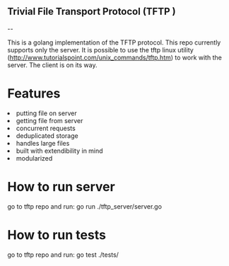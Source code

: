 Trivial File Transport Protocol (TFTP )
--
--

This is a golang implementation of the TFTP protocol. This repo currently supports only the server. It is possible to use the tftp linux utility (http://www.tutorialspoint.com/unix_commands/tftp.htm) to work with the server. The client is on its way.

<h1>Features</h1>
<lo>
<li>putting file on server</li>
<li>getting file from server</li>
<li>concurrent requests</li>
<li>deduplicated storage</li>
<li>handles large files</li>
<li>built with extendibility in mind</li>
<li>modularized</li>


</lo>





<h1>How to run server</h1>
go to tftp repo and run:  
go run ./tftp_server/server.go


<h1>How to run tests</h1>
go to tftp repo and run:  
go test ./tests/

